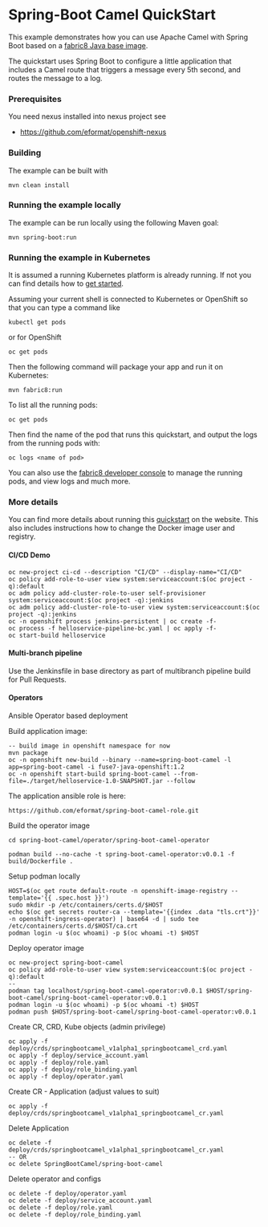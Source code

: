 # Spring-Boot Camel QuickStart

This example demonstrates how you can use Apache Camel with Spring Boot based on a [fabric8 Java base image](https://github.com/fabric8io/base-images#java-base-images).

The quickstart uses Spring Boot to configure a little application that includes a Camel
route that triggers a message every 5th second, and routes the message to a log.

### Prerequisites

You need nexus installed into nexus project see
- https://github.com/eformat/openshift-nexus


### Building

The example can be built with

    mvn clean install


### Running the example locally

The example can be run locally using the following Maven goal:

    mvn spring-boot:run


### Running the example in Kubernetes

It is assumed a running Kubernetes platform is already running. If not you can find details how to [get started](http://fabric8.io/guide/getStarted/index.html).

Assuming your current shell is connected to Kubernetes or OpenShift so that you can type a command like

```
kubectl get pods
```

or for OpenShift

```
oc get pods
```

Then the following command will package your app and run it on Kubernetes:

```
mvn fabric8:run
```

To list all the running pods:

    oc get pods

Then find the name of the pod that runs this quickstart, and output the logs from the running pods with:

    oc logs <name of pod>

You can also use the [fabric8 developer console](http://fabric8.io/guide/console.html) to manage the running pods, and view logs and much more.


### More details

You can find more details about running this [quickstart](http://fabric8.io/guide/quickstarts/running.html) on the website. This also includes instructions how to change the Docker image user and registry.

#### CI/CD Demo

```
oc new-project ci-cd --description "CI/CD" --display-name="CI/CD"
oc policy add-role-to-user view system:serviceaccount:$(oc project -q):default
oc adm policy add-cluster-role-to-user self-provisioner system:serviceaccount:$(oc project -q):jenkins
oc adm policy add-cluster-role-to-user view system:serviceaccount:$(oc project -q):jenkins
oc -n openshift process jenkins-persistent | oc create -f-
oc process -f helloservice-pipeline-bc.yaml | oc apply -f-
oc start-build helloservice
```

#### Multi-branch pipeline

Use the Jenkinsfile in base directory as part of multibranch pipeline build for Pull Requests.

#### Operators

Ansible Operator based deployment

Build application image:

```
-- build image in openshift namespace for now
mvn package
oc -n openshift new-build --binary --name=spring-boot-camel -l app=spring-boot-camel -i fuse7-java-openshift:1.2
oc -n openshift start-build spring-boot-camel --from-file=./target/helloservice-1.0-SNAPSHOT.jar --follow

```

The application ansible role is here:

```
https://github.com/eformat/spring-boot-camel-role.git
```

Build the operator image

```
cd spring-boot-camel/operator/spring-boot-camel-operator

podman build --no-cache -t spring-boot-camel-operator:v0.0.1 -f build/Dockerfile .
```

Setup podman locally

```
HOST=$(oc get route default-route -n openshift-image-registry --template='{{ .spec.host }}')
sudo mkdir -p /etc/containers/certs.d/$HOST
echo $(oc get secrets router-ca --template='{{index .data "tls.crt"}}' -n openshift-ingress-operator) | base64 -d | sudo tee /etc/containers/certs.d/$HOST/ca.crt
podman login -u $(oc whoami) -p $(oc whoami -t) $HOST
```

Deploy operator image

```
oc new-project spring-boot-camel
oc policy add-role-to-user view system:serviceaccount:$(oc project -q):default
--
podman tag localhost/spring-boot-camel-operator:v0.0.1 $HOST/spring-boot-camel/spring-boot-camel-operator:v0.0.1
podman login -u $(oc whoami) -p $(oc whoami -t) $HOST
podman push $HOST/spring-boot-camel/spring-boot-camel-operator:v0.0.1
```

Create CR, CRD, Kube objects (admin privilege)

```
oc apply -f deploy/crds/springbootcamel_v1alpha1_springbootcamel_crd.yaml
oc apply -f deploy/service_account.yaml
oc apply -f deploy/role.yaml
oc apply -f deploy/role_binding.yaml
oc apply -f deploy/operator.yaml
```

Create CR - Application (adjust values to suit)

```
oc apply -f deploy/crds/springbootcamel_v1alpha1_springbootcamel_cr.yaml
```

Delete Application

```
oc delete -f deploy/crds/springbootcamel_v1alpha1_springbootcamel_cr.yaml
-- OR
oc delete SpringBootCamel/spring-boot-camel
```

Delete operator and configs

```
oc delete -f deploy/operator.yaml
oc delete -f deploy/service_account.yaml
oc delete -f deploy/role.yaml
oc delete -f deploy/role_binding.yaml
```
